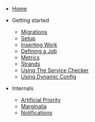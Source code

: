 * [Home](/)

* Getting started

  * [Migrations](migrations.md)
  * [Setup](setup.md)
  * [Inserting Work](insert-work.md)
  * [Defining a Job](job-creation.md)
  * [Metrics](metrics.md)
  * [Strands](strands.md)
  * [Using The Service Checker](service-checker.md)
  * [Using Dynamic Config](dynamic-config.md)

* Internals

  * [Artificial Priority](artifical-priority.md)
  * [Marginalia](marginalia.md)
  * [Notifications](notifications.md)
